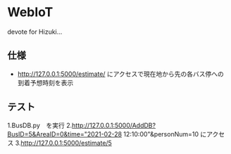 # WebIoT
devote for Hizuki...

## 仕様
- http://127.0.0.1:5000/estimate/<BusID> にアクセスで現在地から先の各バス停への到着予想時刻を表示

## テスト
1.BusDB.py　を実行
2.http://127.0.0.1:5000/AddDB?BusID=5&AreaID=0&time="2021-02-28 12:10:00"&personNum=10 にアクセス
3.http://127.0.0.1:5000/estimate/5

